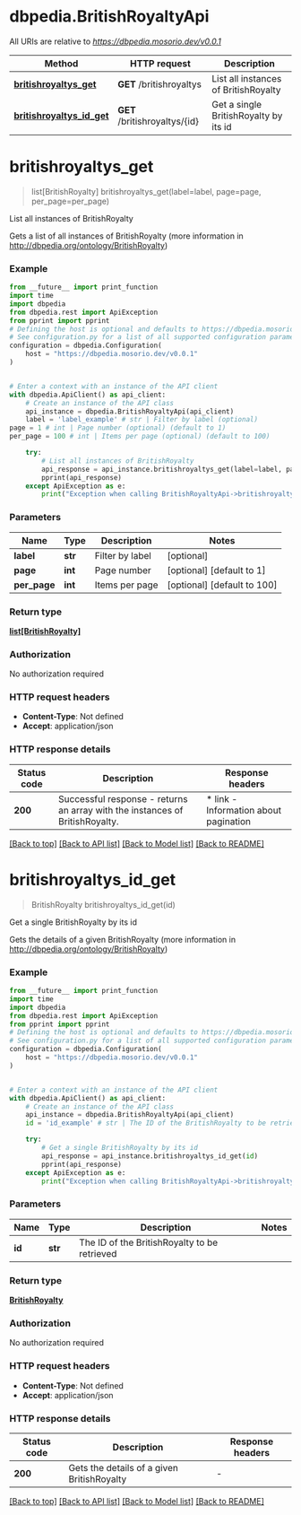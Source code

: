 # dbpedia.BritishRoyaltyApi

All URIs are relative to *https://dbpedia.mosorio.dev/v0.0.1*

Method | HTTP request | Description
------------- | ------------- | -------------
[**britishroyaltys_get**](BritishRoyaltyApi.md#britishroyaltys_get) | **GET** /britishroyaltys | List all instances of BritishRoyalty
[**britishroyaltys_id_get**](BritishRoyaltyApi.md#britishroyaltys_id_get) | **GET** /britishroyaltys/{id} | Get a single BritishRoyalty by its id


# **britishroyaltys_get**
> list[BritishRoyalty] britishroyaltys_get(label=label, page=page, per_page=per_page)

List all instances of BritishRoyalty

Gets a list of all instances of BritishRoyalty (more information in http://dbpedia.org/ontology/BritishRoyalty)

### Example

```python
from __future__ import print_function
import time
import dbpedia
from dbpedia.rest import ApiException
from pprint import pprint
# Defining the host is optional and defaults to https://dbpedia.mosorio.dev/v0.0.1
# See configuration.py for a list of all supported configuration parameters.
configuration = dbpedia.Configuration(
    host = "https://dbpedia.mosorio.dev/v0.0.1"
)


# Enter a context with an instance of the API client
with dbpedia.ApiClient() as api_client:
    # Create an instance of the API class
    api_instance = dbpedia.BritishRoyaltyApi(api_client)
    label = 'label_example' # str | Filter by label (optional)
page = 1 # int | Page number (optional) (default to 1)
per_page = 100 # int | Items per page (optional) (default to 100)

    try:
        # List all instances of BritishRoyalty
        api_response = api_instance.britishroyaltys_get(label=label, page=page, per_page=per_page)
        pprint(api_response)
    except ApiException as e:
        print("Exception when calling BritishRoyaltyApi->britishroyaltys_get: %s\n" % e)
```

### Parameters

Name | Type | Description  | Notes
------------- | ------------- | ------------- | -------------
 **label** | **str**| Filter by label | [optional] 
 **page** | **int**| Page number | [optional] [default to 1]
 **per_page** | **int**| Items per page | [optional] [default to 100]

### Return type

[**list[BritishRoyalty]**](BritishRoyalty.md)

### Authorization

No authorization required

### HTTP request headers

 - **Content-Type**: Not defined
 - **Accept**: application/json

### HTTP response details
| Status code | Description | Response headers |
|-------------|-------------|------------------|
**200** | Successful response - returns an array with the instances of BritishRoyalty. |  * link - Information about pagination <br>  |

[[Back to top]](#) [[Back to API list]](../README.md#documentation-for-api-endpoints) [[Back to Model list]](../README.md#documentation-for-models) [[Back to README]](../README.md)

# **britishroyaltys_id_get**
> BritishRoyalty britishroyaltys_id_get(id)

Get a single BritishRoyalty by its id

Gets the details of a given BritishRoyalty (more information in http://dbpedia.org/ontology/BritishRoyalty)

### Example

```python
from __future__ import print_function
import time
import dbpedia
from dbpedia.rest import ApiException
from pprint import pprint
# Defining the host is optional and defaults to https://dbpedia.mosorio.dev/v0.0.1
# See configuration.py for a list of all supported configuration parameters.
configuration = dbpedia.Configuration(
    host = "https://dbpedia.mosorio.dev/v0.0.1"
)


# Enter a context with an instance of the API client
with dbpedia.ApiClient() as api_client:
    # Create an instance of the API class
    api_instance = dbpedia.BritishRoyaltyApi(api_client)
    id = 'id_example' # str | The ID of the BritishRoyalty to be retrieved

    try:
        # Get a single BritishRoyalty by its id
        api_response = api_instance.britishroyaltys_id_get(id)
        pprint(api_response)
    except ApiException as e:
        print("Exception when calling BritishRoyaltyApi->britishroyaltys_id_get: %s\n" % e)
```

### Parameters

Name | Type | Description  | Notes
------------- | ------------- | ------------- | -------------
 **id** | **str**| The ID of the BritishRoyalty to be retrieved | 

### Return type

[**BritishRoyalty**](BritishRoyalty.md)

### Authorization

No authorization required

### HTTP request headers

 - **Content-Type**: Not defined
 - **Accept**: application/json

### HTTP response details
| Status code | Description | Response headers |
|-------------|-------------|------------------|
**200** | Gets the details of a given BritishRoyalty |  -  |

[[Back to top]](#) [[Back to API list]](../README.md#documentation-for-api-endpoints) [[Back to Model list]](../README.md#documentation-for-models) [[Back to README]](../README.md)


